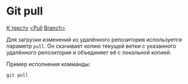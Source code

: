 # Git pull

[К тексту](readme.md) [<Pull](push.md) [Branch>](branch.md)

Для загрузки изменений из удалённого репозитория используется параметр `pull`. Он скачивает копию текущей ветки с указанного удалённого репозитория и объединяет её с локальной копией.

Пример исполнения комманды:

```git pull```